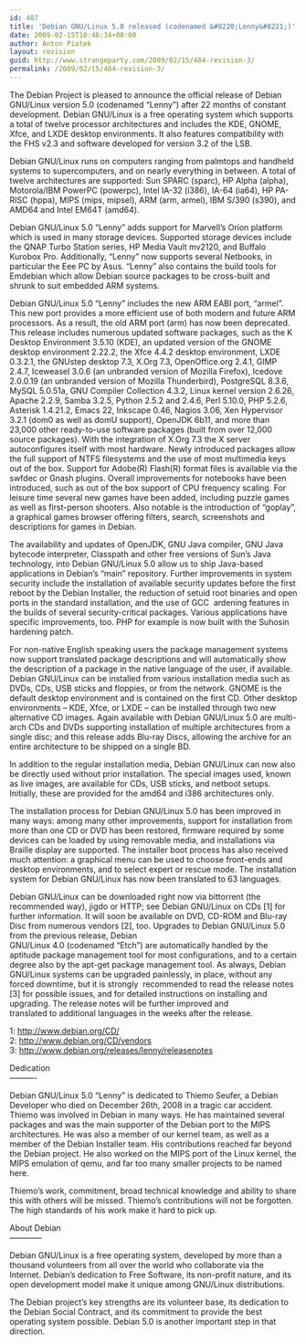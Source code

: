 ```yaml
---
id: 487
title: 'Debian GNU/Linux 5.0 released (codenamed &#8220;Lenny&#8221;)'
date: 2009-02-15T10:46:34+00:00
author: Anton Piatek
layout: revision
guid: http://www.strangeparty.com/2009/02/15/484-revision-3/
permalink: /2009/02/15/484-revision-3/
---
```

The Debian Project is pleased to announce the official release of Debian GNU/Linux version 5.0 (codenamed &#8220;Lenny&#8221;) after 22 months of constant development. Debian GNU/Linux is a free operating system which supports a total of twelve processor architectures and includes the KDE, GNOME, Xfce, and LXDE desktop environments. It also features compatibility with the FHS v2.3 and software developed for version 3.2 of the LSB.

Debian GNU/Linux runs on computers ranging from palmtops and handheld systems to supercomputers, and on nearly everything in between. A total of twelve architectures are supported: Sun SPARC (sparc), HP Alpha (alpha), Motorola/IBM PowerPC (powerpc), Intel IA-32 (i386), IA-64 (ia64), HP PA-RISC (hppa), MIPS (mips, mipsel), ARM (arm, armel), IBM S/390 (s390), and AMD64 and Intel EM64T (amd64).

Debian GNU/Linux 5.0 &#8220;Lenny&#8221; adds support for Marvell&#8217;s Orion platform which is used in many storage devices. Supported storage devices include the QNAP Turbo Station series, HP Media Vault mv2120, and Buffalo Kurobox Pro. Additionally, &#8220;Lenny&#8221; now supports several Netbooks, in particular the Eee PC by Asus. &#8220;Lenny&#8221; also contains the build tools for Emdebian which allow Debian source packages to be cross-built and shrunk to suit embedded ARM systems.

Debian GNU/Linux 5.0 &#8220;Lenny&#8221; includes the new ARM EABI port, &#8220;armel&#8221;. This new port provides a more efficient use of both modern and future ARM processors. As a result, the old ARM port (arm) has now been deprecated. This release includes numerous updated software packages, such as the K Desktop Environment 3.5.10 (KDE), an updated version of the GNOME desktop environment 2.22.2, the Xfce 4.4.2 desktop environment, LXDE 0.3.2.1, the GNUstep desktop 7.3, X.Org 7.3, OpenOffice.org 2.4.1, GIMP 2.4.7, Iceweasel 3.0.6 (an unbranded version of Mozilla Firefox), Icedove 2.0.0.19 (an unbranded version of Mozilla Thunderbird), PostgreSQL 8.3.6, MySQL 5.0.51a, GNU Compiler Collection 4.3.2, Linux kernel version 2.6.26, Apache 2.2.9, Samba 3.2.5, Python 2.5.2 and 2.4.6, Perl 5.10.0, PHP 5.2.6, Asterisk 1.4.21.2, Emacs 22, Inkscape 0.46, Nagios 3.06, Xen Hypervisor 3.2.1 (dom0 as well as domU support), OpenJDK 6b11, and more than 23,000 other ready-to-use software packages (built from over 12,000 source packages). With the integration of X.Org 7.3 the X server autoconfigures itself with most hardware. Newly introduced packages allow the full support of NTFS filesystems and the use of most multimedia keys out of the box. Support for Adobe(R) Flash(R) format files is available via the swfdec or Gnash plugins. Overall improvements for notebooks have been introduced, such as out of the box support of CPU frequency scaling. For leisure time several new games have been added, including puzzle games as well as first-person shooters. Also notable is the introduction of &#8220;goplay&#8221;, a graphical games browser offering filters, search, screenshots and  
descriptions for games in Debian.

The availability and updates of OpenJDK, GNU Java compiler, GNU Java bytecode interpreter, Classpath and other free versions of Sun&#8217;s Java technology, into Debian GNU/Linux 5.0 allow us to ship Java-based applications in Debian&#8217;s &#8220;main&#8221; repository. Further improvements in system security include the installation of available security updates before the first reboot by the Debian Installer, the reduction of setuid root binaries and open ports in the standard installation, and the use of GCC  ardening features in the builds of several security-critical packages. Various applications have specific improvements, too. PHP for example is now built with the Suhosin  
hardening patch.

For non-native English speaking users the package management systems now support translated package descriptions and will automatically show the description of a package in the native language of the user, if available. Debian GNU/Linux can be installed from various installation media such as DVDs, CDs, USB sticks and floppies, or from the network. GNOME is the default desktop environment and is contained on the first CD. Other desktop environments &#8211; KDE, Xfce, or LXDE &#8211; can be installed through two new alternative CD images. Again available with Debian GNU/Linux 5.0 are multi-arch CDs and DVDs supporting installation of multiple architectures from a single disc; and this release adds Blu-ray Discs, allowing the archive for an entire architecture to be shipped on a single BD.

In addition to the regular installation media, Debian GNU/Linux can now also be directly used without prior installation. The special images used, known as live images, are available for CDs, USB sticks, and netboot setups. Initially, these are provided for the amd64 and i386 architectures only.

The installation process for Debian GNU/Linux 5.0 has been improved in many ways: among many other improvements, support for installation from more than one CD or DVD has been restored, firmware required by some devices can be loaded by using removable media, and installations via Braille display are supported. The installer boot process has also received much attention: a graphical menu can be used to choose front-ends and desktop environments, and to select expert or rescue mode. The installation system for Debian GNU/Linux has now been translated to 63 languages.

Debian GNU/Linux can be downloaded right now via bittorrent (the recommended way), jigdo or HTTP; see Debian GNU/Linux on CDs [1] for further information. It will soon be available on DVD, CD-ROM and Blu-ray Disc from numerous vendors [2], too. Upgrades to Debian GNU/Linux 5.0 from the previous release, Debian  
GNU/Linux 4.0 (codenamed &#8220;Etch&#8221;) are automatically handled by the aptitude package management tool for most configurations, and to a certain degree also by the apt-get package management tool. As always, Debian GNU/Linux systems can be upgraded painlessly, in place, without any forced downtime, but it is strongly  recommended to read the release notes [3] for possible issues, and for detailed instructions on installing and upgrading. The release notes will be further improved and  
translated to additional languages in the weeks after the release.

1: <a href="http://www.debian.org/CD/" target="_blank">http://www.debian.org/CD/</a>  
2: <a href="http://www.debian.org/CD/vendors" target="_blank">http://www.debian.org/CD/vendors</a>  
3: <a href="http://www.debian.org/releases/lenny/releasenotes" target="_blank">http://www.debian.org/releases/lenny/releasenotes</a>

Dedication  
&#8212;&#8212;&#8212;-

Debian GNU/Linux 5.0 &#8220;Lenny&#8221; is dedicated to Thiemo Seufer, a Debian Developer who died on December 26th, 2008 in a tragic car accident. Thiemo was involved in Debian in many ways. He has maintained several packages and was the main supporter of the Debian port to the MIPS architectures. He was also a member of our kernel team, as well as a member of the Debian Installer team. His contributions reached far beyond the Debian project. He also worked on the MIPS port of the Linux kernel, the MIPS emulation of qemu, and far too many smaller projects to be named here.

Thiemo&#8217;s work, commitment, broad technical knowledge and ability to share this with others will be missed. Thiemo&#8217;s contributions will not be forgotten. The high standards of his work make it hard to pick up.

About Debian  
&#8212;&#8212;&#8212;&#8212;

Debian GNU/Linux is a free operating system, developed by more than a thousand volunteers from all over the world who collaborate via the Internet. Debian&#8217;s dedication to Free Software, its non-profit nature, and its open development model make it unique among GNU/Linux distributions.

The Debian project&#8217;s key strengths are its volunteer base, its dedication to the Debian Social Contract, and its commitment to provide the best operating system possible. Debian 5.0 is another important step in that direction.